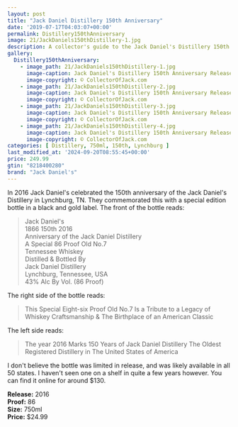 ```yaml
---
layout: post
title: "Jack Daniel Distillery 150th Anniversary"
date: '2019-07-17T04:03:07+00:00'
permalink: Distillery150thAnniversary
image: 21/JackDaniels150thDistillery-1.jpg
description: A collector's guide to the Jack Daniel's Distillery 150th Anniversary Release
gallery:
  Distillery150thAnniversary:
    - image_path: 21/JackDaniels150thDistillery-1.jpg
      image-caption: Jack Daniel's Distillery 150th Anniversary Release
      image-copyright: © CollectorOfJack.com
    - image_path: 21/JackDaniels150thDistillery-2.jpg
      image-caption: Jack Daniel's Distillery 150th Anniversary Release
      image-copyright: © CollectorOfJack.com
    - image_path: 21/JackDaniels150thDistillery-3.jpg
      image-caption: Jack Daniel's Distillery 150th Anniversary Release
      image-copyright: © CollectorOfJack.com
    - image_path: 21/JackDaniels150thDistillery-4.jpg
      image-caption: Jack Daniel's Distillery 150th Anniversary Release
      image-copyright: © CollectorOfJack.com
categories: [ Distillery, 750ml, 150th, Lynchburg ]
last_modified_at: '2024-09-20T08:55:45+00:00'
price: 249.99
gtin: "8218400280"
brand: "Jack Daniel's"
---
```

In 2016 Jack Daniel's celebrated the 150th anniversary of the Jack Daniel's Distillery in Lynchburg, TN. They commemorated this with a special edition bottle in a black and gold label.
The front of the bottle reads:
> Jack Daniel's   
> 1866 150th 2016  
> Anniversary of the Jack Daniel Distillery  
> A Special 86 Proof Old No.7  
> Tennessee Whiskey  
> Distilled &amp; Bottled By  
> Jack Daniel Distillery  
> Lynchburg, Tennessee, USA  
> 43% Alc By Vol. (86 Proof)  

The right side of the bottle reads:

> This Special Eight-six Proof Old No.7 Is a Tribute to a Legacy of Whiskey Craftsmanship &amp; The Birthplace of an American Classic

The left side reads:
> The year 2016 Marks 150 Years of Jack Daniel Distillery The Oldest Registered Distillery in The United States of America  

I don't believe the bottle was limited in release, and was likely available in all 50 states. I haven't seen one on a shelf in quite a few years however. You can find it online for around $130.  


**Release:** 2016  
**Proof:** 86  
**Size:** 750ml  
**Price:** $24.99  

